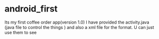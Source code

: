 # android_first
Its my first coffee order app(version 1.0) 
I have provided the  activity.java (java file to control the things )
and also a xml file for the format.
U can just use them to see 
